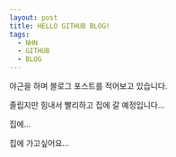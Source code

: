 ```yaml
---
layout: post
title: HELLO GITHUB BLOG!
tags:
  - NHN
  - GITHUB
  - BLOG
---
```

야근을 하며 블로그 포스트를 적어보고 있습니다.

졸립지만 힘내서 빨리하고 집에 갈 예정입니다...

집에...

집에 가고싶어요...
